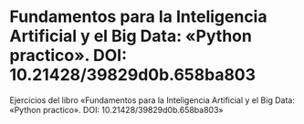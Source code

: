 # Fundamentos para la Inteligencia Artificial y el Big Data: «Python practico». DOI: 10.21428/39829d0b.658ba803
Ejercicios del libro «Fundamentos para la Inteligencia Artificial y el Big Data: «Python practico». DOI: 10.21428/39829d0b.658ba803»
